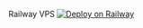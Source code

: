 Railway VPS
[![Deploy on Railway](https://railway.app/button.svg)](https://railway.app?referralCode=ZBGiLO)
